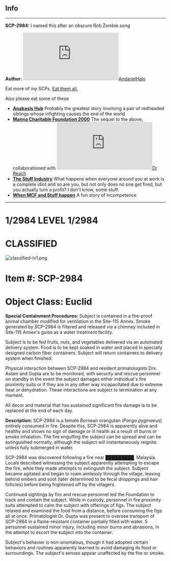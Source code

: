 Info
----

* * *

**SCP-2984:** I named this after an obscure Rob Zombie song

**Author:** [![AndarielHalo](http://www.wikidot.com/avatar.php?userid=1750255&amp;size=small&amp;timestamp=1599870338)](http://www.wikidot.com/user:info/andarielhalo)[AndarielHalo](http://www.wikidot.com/user:info/andarielhalo)

Eat more of my SCPs. [Eat them all.](http://www.scp-wiki.net/andariel-halo-file)

Also please eat some of these

*   **[Anabasis Hub](http://www.scp-wiki.net/anabasis-hub)** Probably the greatest story involving a pair of redheaded siblings whose infighting causes the end of the world
*   **[Manna Charitable Foundation 2000](http://www.scp-wiki.net/manna-charitable-foundation-hub)** The sequel to the above, collaborationed with [![Dr Reach](http://www.wikidot.com/avatar.php?userid=1779895&amp;size=small&amp;timestamp=1599870338)](http://www.wikidot.com/user:info/dr-reach)[Dr Reach](http://www.wikidot.com/user:info/dr-reach)
*   **[The Stuff Industry](http://www.scp-wiki.net/the-stuff-industry-hub)** What happens when everyone around you at work is a complete idiot and so are you, but not only does no one get fired, but you actually turn a profit? I don't know, some stuff.
*   **[When MCF and Stuff happen](http://www.scp-wiki.net/week-1-looking-for-stuff)** A fun story of incompetence

* * *

1/2984 LEVEL 1/2984
===================

CLASSIFIED
==========

![classified-lv1.png](http://www.scp-wiki.net/local--files/component:classified-decoration-base/classified-lv1.png)

Item #: SCP-2984
================

Object Class: Euclid
====================

**Special Containment Procedures:** Subject is contained in a fire-proof animal chamber modified for ventilation in the Site-115 Annex. Smoke generated by SCP-2984 is filtered and released via a chimney included in Site-115 Annex's guise as a water treatment facility.

Subject is to be fed fruits, nuts, and vegetables delivered via an automated delivery system. Food is to be kept soaked in water and placed in specially designed carbon fiber containers. Subject will return containers to delivery system when finished.

Physical interaction between SCP-2984 and resident primatologists Drs. Aslam and Gupta are to be monitored, with security and rescue personnel on standby in the event the subject damages either individual's fire proximity suits or if they are in any other way incapacitated due to extreme heat or dehydration. These interactions are subject to termination at any moment.

All decor and material that has sustained significant fire damage is to be replaced at the end of each day.

**Description:** SCP-2984 is a female Bornean orangutan (_Pongo pygmaeus_) entirely consumed in fire. Despite this, SCP-2984 is apparently alive and healthy and shows no sign of damage or ill health as a result of burns or smoke inhalation. The fire engulfing the subject can be spread and can be extinguished normally, although the subject will instantaneously reignite unless fully submerged in water.

SCP-2984 was discovered following a fire near █████████, Malaysia. Locals described witnessing the subject apparently attempting to escape the fire, while they made attempts to extinguish the subject. Subject became agitated and began to roam aimlessly through the village, leaving behind embers and soot (later determined to be fecal droppings and hair follicles) before being frightened off by the villagers.

Continued sightings by fire and rescue personnel led the Foundation to track and contain the subject. While in custody, personnel in fire proximity suits attempted to calm the subject with offerings of figs. The subject relaxed and examined the food from a distance, before consuming the figs all at once. Primatologist Dr. Gupta was present to oversee transport of SCP-2984 in a flame-resistant container partially filled with water. 5 personnel sustained minor injury, including minor burns and abrasions, in the attempt to escort the subject into the container.

Subject's behavior is non-anomalous, though it had adopted certain behaviors and routines apparently learned to avoid damaging its food or surroundings. The subject's senses appear unaffected by the fire or smoke.